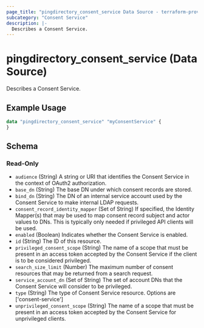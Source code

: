 ```yaml
---
page_title: "pingdirectory_consent_service Data Source - terraform-provider-pingdirectory"
subcategory: "Consent Service"
description: |-
  Describes a Consent Service.
---
```


# pingdirectory_consent_service (Data Source)

Describes a Consent Service.

## Example Usage

```terraform
data "pingdirectory_consent_service" "myConsentService" {
}
```

<!-- schema generated by tfplugindocs -->
## Schema

### Read-Only

- `audience` (String) A string or URI that identifies the Consent Service in the context of OAuth2 authorization.
- `base_dn` (String) The base DN under which consent records are stored.
- `bind_dn` (String) The DN of an internal service account used by the Consent Service to make internal LDAP requests.
- `consent_record_identity_mapper` (Set of String) If specified, the Identity Mapper(s) that may be used to map consent record subject and actor values to DNs. This is typically only needed if privileged API clients will be used.
- `enabled` (Boolean) Indicates whether the Consent Service is enabled.
- `id` (String) The ID of this resource.
- `privileged_consent_scope` (String) The name of a scope that must be present in an access token accepted by the Consent Service if the client is to be considered privileged.
- `search_size_limit` (Number) The maximum number of consent resources that may be returned from a search request.
- `service_account_dn` (Set of String) The set of account DNs that the Consent Service will consider to be privileged.
- `type` (String) The type of Consent Service resource. Options are ['consent-service']
- `unprivileged_consent_scope` (String) The name of a scope that must be present in an access token accepted by the Consent Service for unprivileged clients.

